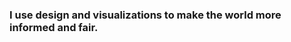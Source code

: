 ### **I use design and visualizations to make the world more informed and fair.**

<!--
I am a Graduate Student at University of Maryland's Human Computer Interaction program. My interests lie in developing data visualizations for digital media and journalism, as well as computational journalism and misinformation. -->
